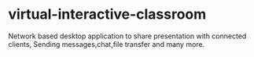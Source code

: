 # virtual-interactive-classroom
Network based desktop application to share presentation with connected clients, Sending messages,chat,file transfer and many more.
